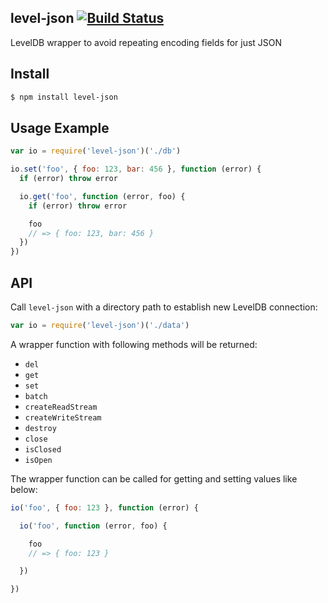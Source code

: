 ## level-json  [![Build Status](https://travis-ci.org/azer/level-json.png)](https://travis-ci.org/azer/level-json)

LevelDB wrapper to avoid repeating encoding fields for just JSON

## Install

```bash
$ npm install level-json
```

## Usage Example

```js
var io = require('level-json')('./db')

io.set('foo', { foo: 123, bar: 456 }, function (error) {
  if (error) throw error

  io.get('foo', function (error, foo) {
    if (error) throw error

    foo
    // => { foo: 123, bar: 456 }
  })
})
```

## API

Call `level-json` with a directory path to establish new LevelDB connection:

```js
var io = require('level-json')('./data')
```

A wrapper function with following methods will be returned:

* `del`
* `get`
* `set`
* `batch`
* `createReadStream`
* `createWriteStream`
* `destroy`
* `close`
* `isClosed`
* `isOpen`

The wrapper function can be called for getting and setting values like below:

```js
io('foo', { foo: 123 }, function (error) {

  io('foo', function (error, foo) {

    foo
    // => { foo: 123 }

  })

})
```
